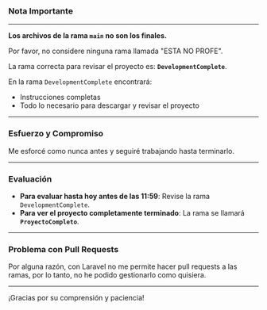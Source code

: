 ### Nota Importante

---

**Los archivos de la rama `main` no son los finales.**

Por favor, no considere ninguna rama llamada "ESTA NO PROFE".

La rama correcta para revisar el proyecto es: **`DevelopmentComplete`**.

En la rama `DevelopmentComplete` encontrará:

- Instrucciones completas
- Todo lo necesario para descargar y revisar el proyecto

---

### Esfuerzo y Compromiso

Me esforcé como nunca antes y seguiré trabajando hasta terminarlo.

---

### Evaluación

- **Para evaluar hasta hoy antes de las 11:59**: Revise la rama `DevelopmentComplete`.
- **Para ver el proyecto completamente terminado**: La rama se llamará **`ProyectoCompleto`**.

---

### Problema con Pull Requests

Por alguna razón, con Laravel no me permite hacer pull requests a las ramas, por lo tanto, no he podido gestionarlo como quisiera.

---

¡Gracias por su comprensión y paciencia!
